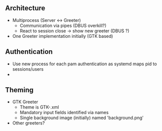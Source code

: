 ## Architecture
- Multiprocess (Server <-> Greeter)
    - Communication via pipes (DBUS overkill?)
    - React to session close -> show new greeter (DBUS ?)
- One Greeter implementation initially (GTK based)

## Authentication
- Use new process for each pam authentication as systemd maps pid to sessions/users
-

## Theming
- GTK Greeter
    - Theme is GTK-.xml
    - Mandatory input fields identified via names
    - Single background image (initially) named 'background.png'
- Other greeters?
